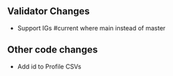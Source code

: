 ## Validator Changes

* Support IGs #current where main instead of master

## Other code changes

* Add id to Profile CSVs
